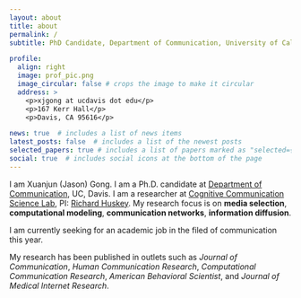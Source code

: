 ```yaml
---
layout: about
title: about
permalink: /
subtitle: PhD Candidate, Department of Communication, University of California, Davis.

profile:
  align: right
  image: prof_pic.png
  image_circular: false # crops the image to make it circular
  address: >
    <p>xjgong at ucdavis dot edu</p>
    <p>167 Kerr Hall</p>
    <p>Davis, CA 95616</p>

news: true  # includes a list of news items
latest_posts: false  # includes a list of the newest posts
selected_papers: true # includes a list of papers marked as "selected={true}"
social: true  # includes social icons at the bottom of the page
---
```


I am Xuanjun (Jason) Gong. I am a Ph.D. candidate at [Department of Communication](https://communication.ucdavis.edu/), UC, Davis. I am a researcher at [Cognitive Communication Science Lab](https://cogcommscience.com/), PI: [Richard Huskey](https://scholar.google.com/citations?user=Y3SasXsAAAAJ&hl=en). My research focus is on **media selection**, **computational modeling**, **communication networks**, **information diffusion**. 

I am currently seeking for an academic job in the filed of communication this year. 

My research has been published in outlets such as *Journal of Communication*, *Human Communication Research*, *Computational Communication Research*, *American Behavioral Scientist*,
and *Journal of Medical Internet Research*.
